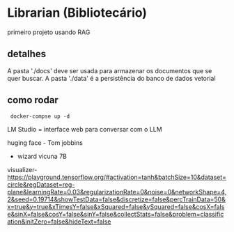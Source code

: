 # Librarian (Bibliotecário)
primeiro projeto usando RAG

## detalhes
A pasta './docs' deve ser usada para armazenar os documentos que se quer buscar. 
A pasta './data' é a persistência do banco de dados vetorial

## como rodar
``` docker-compse up -d```

LM Studio = interface web para conversar com  o LLM

huging face - Tom jobbins 
- wizard vicuna 7B

visualizer- https://playground.tensorflow.org/#activation=tanh&batchSize=10&dataset=circle&regDataset=reg-plane&learningRate=0.03&regularizationRate=0&noise=0&networkShape=4,2&seed=0.19714&showTestData=false&discretize=false&percTrainData=50&x=true&y=true&xTimesY=false&xSquared=false&ySquared=false&cosX=false&sinX=false&cosY=false&sinY=false&collectStats=false&problem=classification&initZero=false&hideText=false

<!-- https://github.com/free-educa/books/blob/main/books/Design_Patterns.pdf -->